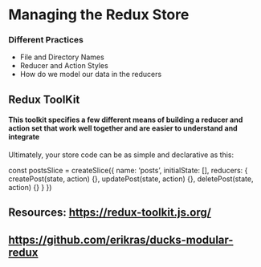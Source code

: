 # Managing the Redux Store

### Different Practices

- File and Directory Names
- Reducer and Action Styles
- How do we model our data in the reducers

## Redux ToolKit

#### This toolkit specifies a few different means of building a reducer and action set that work well together and are easier to understand and integrate

Ultimately, your store code can be as simple and declarative as this:



const postsSlice = createSlice({ name: ‘posts’, initialState: [], reducers: { createPost(state, action) {}, updatePost(state, action) {}, deletePost(state, action) {} } })

## Resources: https://redux-toolkit.js.org/
## https://github.com/erikras/ducks-modular-redux